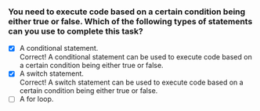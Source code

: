 ### You need to execute code based on a certain condition being either true or false. Which of the following types of statements can you use to complete this task?

- [x] A conditional statement. <br>
      Correct! A conditional statement can be used to execute code based on a certain condition being either true or false.
- [x] A switch statement. <br>
      Correct! A switch statement can be used to execute code based on a certain condition being either true or false.
- [ ] A for loop.
